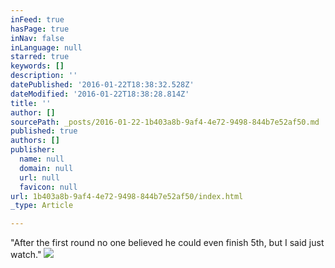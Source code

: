 ```yaml
---
inFeed: true
hasPage: true
inNav: false
inLanguage: null
starred: true
keywords: []
description: ''
datePublished: '2016-01-22T18:38:32.528Z'
dateModified: '2016-01-22T18:38:28.814Z'
title: ''
author: []
sourcePath: _posts/2016-01-22-1b403a8b-9af4-4e72-9498-844b7e52af50.md
published: true
authors: []
publisher:
  name: null
  domain: null
  url: null
  favicon: null
url: 1b403a8b-9af4-4e72-9498-844b7e52af50/index.html
_type: Article

---
```

"After the first round no one believed he could even finish 5th, but I said just watch."
![](https://the-grid-user-content.s3-us-west-2.amazonaws.com/70fbb0ba-5cf2-49c7-aabc-5d0e261d66f9.jpg)